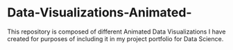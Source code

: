 # Data-Visualizations-Animated-
This repository is composed of different Animated Data Visualizations I have created for purposes of including it in my project portfolio for Data Science. 
